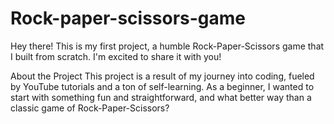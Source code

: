 # Rock-paper-scissors-game
Hey there! This is my first project, a humble Rock-Paper-Scissors game that I built from scratch. I'm excited to share it with you!

About the Project
This project is a result of my journey into coding, fueled by YouTube tutorials and a ton of self-learning. As a beginner, I wanted to start with something fun and straightforward, and what better way than a classic game of Rock-Paper-Scissors?
